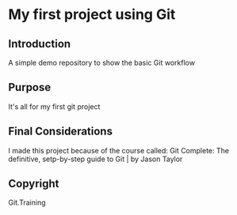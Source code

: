 # My first project using Git
## Introduction
A simple demo repository to show the basic Git workflow
## Purpose
It's all for my first git project
## Final Considerations
I made this project because of the course
called: Git Complete: The definitive, setp-by-step guide to Git | by Jason Taylor 
## Copyright

Git.Training